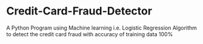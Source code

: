 # Credit-Card-Fraud-Detector
A Python Program using Machine learning i.e. Logistic Regression Algorithm to detect the credit card fraud with accuracy of training data 100%
